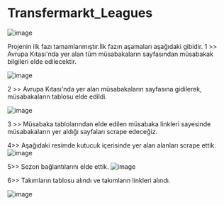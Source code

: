 # Transfermarkt_Leagues


![image](https://github.com/user-attachments/assets/7bdc40c6-bf95-472b-be89-bc648fea6f78)

Projenin ilk fazı tamamlanmıştır.İlk fazın aşamaları aşağıdaki gibidir.
1 >> Avrupa Kıtası'nda yer alan tüm müsabakaların sayfasından müsabakak bilgileri elde edilecektir.

![image](https://github.com/user-attachments/assets/5985f189-a5fd-413b-943a-272bc141e583)

2 >> Avrupa Kıtası'nda yer alan müsabakaların sayfasına gidilerek, müsabakaların tablosu elde edildi.

![image](https://github.com/user-attachments/assets/47b4297e-b5a5-4f39-97c8-b63047f3607a)


3 >> Müsabaka tablolarından elde edilen müsabaka linkleri sayesinde müsabakaların yer aldığı sayfaları scrape edeceğiz.


4>> Aşağıdaki resimde kutucuk içerisinde yer alan alanları scrape ettik.
![image](https://github.com/user-attachments/assets/2e6093e0-672f-448b-87b7-b27bf6229736)


5>> Sezon bağlantılarını elde ettik.
![image](https://github.com/user-attachments/assets/b9824a9c-fa6a-4223-8c6a-ab473c93ffa3)


6>> Takımların tablosu alındı ve takımların linkleri alındı.

![image](https://github.com/user-attachments/assets/66dd11d1-be4b-4794-bbb7-55efa7174e3f)

